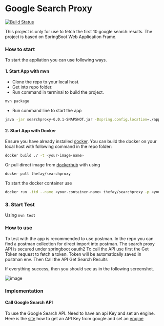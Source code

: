 # Google Search Proxy
[![Build Status](https://travis-ci.org/joemccann/dillinger.svg?branch=master)](https://travis-ci.org/joemccann/dillinger)

This project is only for use to fetch the first 10 google search results. 
The project is based on SpringBoot Web Application Frame.

### How to start
To start the appliation you can use following ways. 
#### 1. Start App with mvn
- Clone the repo to your local host.
- Get into repo folder.
- Run command in terminal to build the project.
```sh
mvn package
```
- Run command line to start the app
```sh
java -jar searchproxy-0.0.1-SNAPSHOT.jar -Dspring.config.location=./application.properties
```

#### 2. Start App with Docker

Ensure you have already installed [docker](https://www.docker.com/products/docker-desktop).
You can build the docker on your local host with following command in the repo folder:
```sh
docker build ./ -t <your-image-name>
```
Or pull direct image from [dockerhub](https://hub.docker.com/repository/docker/thefay/searchproxy) with using
```sh
docker pull thefay/searchproxy
```
To start the docker container use
```sh
docker run -itd --name <your-container-name> thefay/searchproxy -p <your-host-port>:4041 
```

### 3. Start Test
Using ``` mvn test ```

### How to use
To test with the app is recommended to use postman. In the repo you can find a postman collection for direct import into postman. The search proxy API is secured under springboot oauth2 To call the API use first the Get Token request to fetch a token. Token will be automatically saved in postman env. Then Call the API Get Search Results

If everything success, then you should see as in the following screenshot.

![image](https://user-images.githubusercontent.com/11611036/140194675-8abfd99c-b748-45b4-85e6-d7799fc85fb9.png)

### Implementation

#### Call Google Search API
To use the Google Search API. Need to have an api Key and set an engine. Here is the [site](https://console.cloud.google.com/apis/credentials) how to get an API Key from google
and set an [engine](https://cse.google.com/cse/all)








